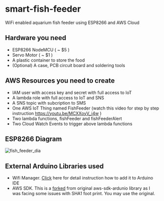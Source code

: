# smart-fish-feeder
WiFi enabled aquarium fish feeder using ESP8266 and AWS Cloud


## Hardware you need

 - ESP8266 NodeMCU ( ~ $5 ) 
 - Servo Motor ( ~ $1 )
 - A plastic container to store the food
 - (Optional) A case, PCB circuit board and soldering tools


## AWS Resources you need to create

 - IAM user with access key and secret with full access to IoT
 - A lambda role with full access to IoT and SNS
 - A SNS topic with subcription to SMS
 - One AWS IoT Thing named FishFeeder (watch this video for step by step instruction https://youtu.be/MCXXoyV_j4w ) 
 - Two lambda functions, fishFeeder and fishFeederAlert
 - Two Cloud Watch Events to trigger above lambda functions 
 
 
 ## ESP8266 Diagram
 
 ![fish_feeder_dia](https://user-images.githubusercontent.com/9275193/52969510-9cbc6900-337e-11e9-8689-b5135bfdf46c.png)
 
 ## External Arduino Libraries used
 
 - Wifi Manager. [Click](https://github.com/tzapu/WiFiManager) here for detail instruction how to add it to Arduino IDE
 - AWS SDK. This is a [forked](https://github.com/just4give/aws-sdk-arduino) from original aws-sdk-ardunio library as I was facing some issues with SHA1 foot print. You may use the original. 
